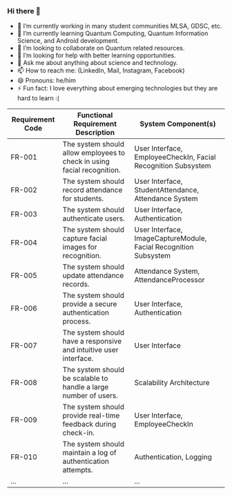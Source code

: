 ### Hi there 👋

- 🔭 I’m currently working in many student communities MLSA, GDSC, etc. 
- 🌱 I’m currently learning Quantum Computing, Quantum Information Science, and Android development. 
- 👯 I’m looking to collaborate on Quantum related resources.
- 🤔 I’m looking for help with better learning opportunities.
- 💬 Ask me about anything about science and technology.
- 📫 How to reach me: (LinkedIn, Mail, Instagram, Facebook)
- 😄 Pronouns: he/him
- ⚡ Fun fact: I love everything about emerging technologies but they are hard to learn :(



| Requirement Code | Functional Requirement Description                                    | System Component(s)                                 |
|------------------|--------------------------------------------------------------------------|-------------------------------------------------------|
| FR-001           | The system should allow employees to check in using facial recognition.  | User Interface, EmployeeCheckIn, Facial Recognition Subsystem |
| FR-002           | The system should record attendance for students.                       | User Interface, StudentAttendance, Attendance System  |
| FR-003           | The system should authenticate users.                                   | User Interface, Authentication                       |
| FR-004           | The system should capture facial images for recognition.                 | User Interface, ImageCaptureModule, Facial Recognition Subsystem |
| FR-005           | The system should update attendance records.                             | Attendance System, AttendanceProcessor              |
| FR-006           | The system should provide a secure authentication process.              | User Interface, Authentication                       |
| FR-007           | The system should have a responsive and intuitive user interface.       | User Interface                                        |
| FR-008           | The system should be scalable to handle a large number of users.         | Scalability Architecture                              |
| FR-009           | The system should provide real-time feedback during check-in.           | User Interface, EmployeeCheckIn                       |
| FR-010           | The system should maintain a log of authentication attempts.            | Authentication, Logging                               |
| ...              | ...                                                                      | ...                                                   |
